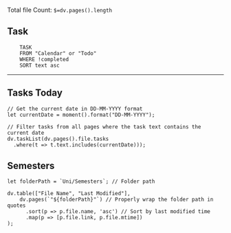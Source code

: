 Total file Count: `$=dv.pages().length`
## Task
```dataview
	TASK
	FROM "Calendar" or "Todo"
	WHERE !completed
	SORT text asc
```
---
## Tasks Today
```dataviewjs
// Get the current date in DD-MM-YYYY format
let currentDate = moment().format("DD-MM-YYYY");

// Filter tasks from all pages where the task text contains the current date
dv.taskList(dv.pages().file.tasks
  .where(t => t.text.includes(currentDate)));
```
## Semesters
```dataviewjs
let folderPath = `Uni/Semesters`; // Folder path 

dv.table(["File Name", "Last Modified"], 
    dv.pages(`"${folderPath}"`) // Properly wrap the folder path in quotes
      .sort(p => p.file.name, 'asc') // Sort by last modified time
      .map(p => [p.file.link, p.file.mtime])
);
```
